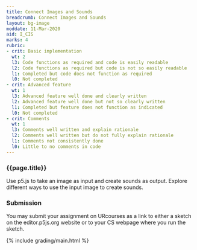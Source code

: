 ```yaml
---
title: Connect Images and Sounds
breadcrumb: Connect Images and Sounds
layout: bg-image
moddate: 11-Mar-2020
aid: I_CIS
marks: 4
rubric:
- crit: Basic implementation
  wt: 2
  l3: Code functions as required and code is easily readable
  l2: Code functions as required but code is not so easily readable
  l1: Completed but code does not function as required
  l0: Not completed
- crit: Advanced feature
  wt: 1
  l3: Advanced feature well done and clearly written
  l2: Advanced feature well done but not so clearly written
  l1: Completed but feature does not function as indicated
  l0: Not completed
- crit: Comments
  wt: 1
  l3: Comments well written and explain rationale
  l2: Comments well written but do not fully explain rationale
  l1: Comments not consistently done
  l0: Little to no comments in code
---
```

### {{page.title}}

Use p5.js to take an image as input and create sounds as output. Explore different ways to use the input
image to create sounds.

### Submission

You may submit your assignment on URcourses as a link to either a sketch on the editor.p5js.org website or to your CS webpage where you run the sketch.

{% include grading/main.html %}
